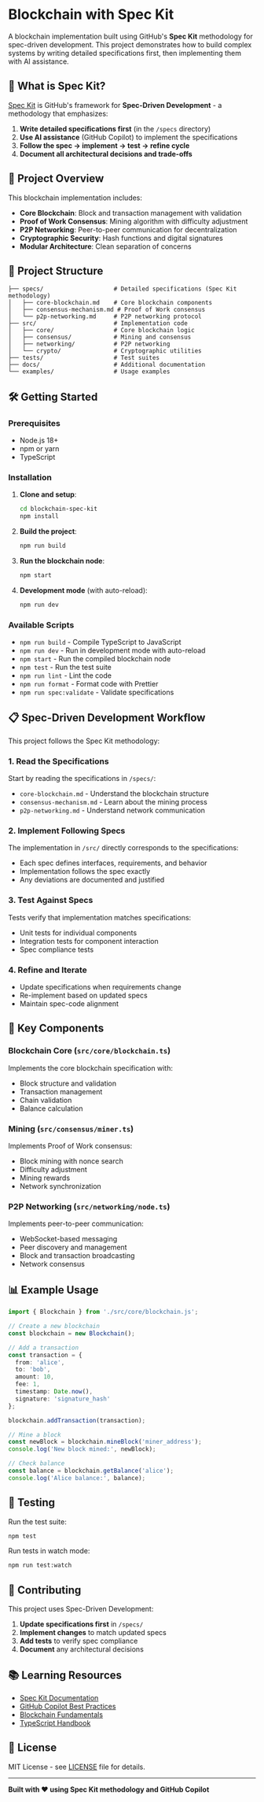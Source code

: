 # Blockchain with Spec Kit

A blockchain implementation built using GitHub's **Spec Kit** methodology for spec-driven development. This project demonstrates how to build complex systems by writing detailed specifications first, then implementing them with AI assistance.

## 🎯 What is Spec Kit?

[Spec Kit](https://github.com/github/spec-kit) is GitHub's framework for **Spec-Driven Development** - a methodology that emphasizes:

1. **Write detailed specifications first** (in the `/specs` directory)
2. **Use AI assistance** (GitHub Copilot) to implement the specifications
3. **Follow the spec → implement → test → refine cycle**
4. **Document all architectural decisions and trade-offs**

## 🚀 Project Overview

This blockchain implementation includes:

- **Core Blockchain**: Block and transaction management with validation
- **Proof of Work Consensus**: Mining algorithm with difficulty adjustment
- **P2P Networking**: Peer-to-peer communication for decentralization
- **Cryptographic Security**: Hash functions and digital signatures
- **Modular Architecture**: Clean separation of concerns

## 📁 Project Structure

```
├── specs/                    # Detailed specifications (Spec Kit methodology)
│   ├── core-blockchain.md    # Core blockchain components
│   ├── consensus-mechanism.md # Proof of Work consensus
│   └── p2p-networking.md     # P2P networking protocol
├── src/                      # Implementation code
│   ├── core/                 # Core blockchain logic
│   ├── consensus/            # Mining and consensus
│   ├── networking/           # P2P networking
│   └── crypto/               # Cryptographic utilities
├── tests/                    # Test suites
├── docs/                     # Additional documentation
└── examples/                 # Usage examples
```

## 🛠️ Getting Started

### Prerequisites

- Node.js 18+
- npm or yarn
- TypeScript

### Installation

1. **Clone and setup**:
   ```bash
   cd blockchain-spec-kit
   npm install
   ```

2. **Build the project**:
   ```bash
   npm run build
   ```

3. **Run the blockchain node**:
   ```bash
   npm start
   ```

4. **Development mode** (with auto-reload):
   ```bash
   npm run dev
   ```

### Available Scripts

- `npm run build` - Compile TypeScript to JavaScript
- `npm run dev` - Run in development mode with auto-reload
- `npm start` - Run the compiled blockchain node
- `npm test` - Run the test suite
- `npm run lint` - Lint the code
- `npm run format` - Format code with Prettier
- `npm run spec:validate` - Validate specifications

## 📋 Spec-Driven Development Workflow

This project follows the Spec Kit methodology:

### 1. Read the Specifications
Start by reading the specifications in `/specs/`:
- `core-blockchain.md` - Understand the blockchain structure
- `consensus-mechanism.md` - Learn about the mining process
- `p2p-networking.md` - Understand network communication

### 2. Implement Following Specs
The implementation in `/src/` directly corresponds to the specifications:
- Each spec defines interfaces, requirements, and behavior
- Implementation follows the spec exactly
- Any deviations are documented and justified

### 3. Test Against Specs
Tests verify that implementation matches specifications:
- Unit tests for individual components
- Integration tests for component interaction
- Spec compliance tests

### 4. Refine and Iterate
- Update specifications when requirements change
- Re-implement based on updated specs
- Maintain spec-code alignment

## 🔧 Key Components

### Blockchain Core (`src/core/blockchain.ts`)
Implements the core blockchain specification with:
- Block structure and validation
- Transaction management
- Chain validation
- Balance calculation

### Mining (`src/consensus/miner.ts`)
Implements Proof of Work consensus:
- Block mining with nonce search
- Difficulty adjustment
- Mining rewards
- Network synchronization

### P2P Networking (`src/networking/node.ts`)
Implements peer-to-peer communication:
- WebSocket-based messaging
- Peer discovery and management
- Block and transaction broadcasting
- Network consensus

## 📊 Example Usage

```typescript
import { Blockchain } from './src/core/blockchain.js';

// Create a new blockchain
const blockchain = new Blockchain();

// Add a transaction
const transaction = {
  from: 'alice',
  to: 'bob',
  amount: 10,
  fee: 1,
  timestamp: Date.now(),
  signature: 'signature_hash'
};

blockchain.addTransaction(transaction);

// Mine a block
const newBlock = blockchain.mineBlock('miner_address');
console.log('New block mined:', newBlock);

// Check balance
const balance = blockchain.getBalance('alice');
console.log('Alice balance:', balance);
```

## 🧪 Testing

Run the test suite:

```bash
npm test
```

Run tests in watch mode:

```bash
npm run test:watch
```

## 🤝 Contributing

This project uses Spec-Driven Development:

1. **Update specifications first** in `/specs/`
2. **Implement changes** to match updated specs
3. **Add tests** to verify spec compliance
4. **Document** any architectural decisions

## 📚 Learning Resources

- [Spec Kit Documentation](https://github.com/github/spec-kit)
- [GitHub Copilot Best Practices](https://docs.github.com/en/copilot)
- [Blockchain Fundamentals](https://ethereum.org/en/developers/docs/)
- [TypeScript Handbook](https://www.typescriptlang.org/docs/)

## 📄 License

MIT License - see [LICENSE](LICENSE) file for details.

---

**Built with ❤️ using Spec Kit methodology and GitHub Copilot**